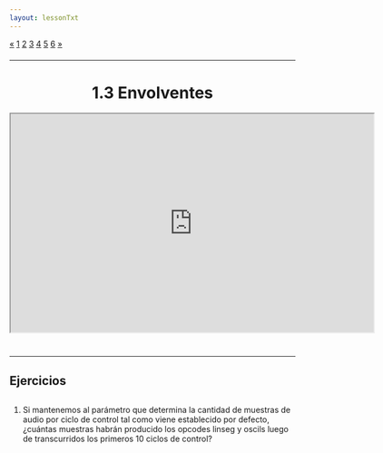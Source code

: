 ```yaml
---
layout: lessonTxt
---
```


<div class="paginationDiv">
<div class="pagination">
  <a onclick="loadOnClick('{{site.baseurl}}/lessons/sintesis_aditiva/chapter1/1.1.3/c/', '1.1.3-c.html','1.1.3-c.csd', false)" href="javascript:void(0);">&laquo;</a>
  <a onclick="loadOnClick('{{site.baseurl}}/lessons/sintesis_aditiva/chapter1/1.1.3/a/', '1.1.3-a.html','1.1.3-a.csd', false)" href="javascript:void(0);">1</a>
  <a onclick="loadOnClick('{{site.baseurl}}/lessons/sintesis_aditiva/chapter1/1.1.3/b/', '1.1.3-b.html','1.1.3-b.csd', false)" href="javascript:void(0);">2</a>
  <a onclick="loadOnClick('{{site.baseurl}}/lessons/sintesis_aditiva/chapter1/1.1.3/c/', '1.1.3-c.html','1.1.3-c.csd', false)" href="javascript:void(0);">3</a>
  <a class="active" href="#">4</a>
  <a onclick="loadOnClick('{{site.baseurl}}/lessons/sintesis_aditiva/chapter1/1.1.3/e/', '1.1.3-e.html','1.1.3-e.csd', false)" href="javascript:void(0);">5</a>
  <a onclick="loadOnClick('{{site.baseurl}}/lessons/sintesis_aditiva/chapter1/1.1.3/f/', '1.1.3-f.html','1.1.3-f.csd', false)" href="javascript:void(0);">6</a>
  <a onclick="loadOnClick('{{site.baseurl}}/lessons/sintesis_aditiva/chapter1/1.1.3/e/', '1.1.3-e.html','1.1.3-e.csd', false)" href="javascript:void(0);">&raquo;</a>
</div>
</div>
<br style="display: block; content: ''; margin-top: 20px;">
<hr>
<br style="display: block; content: ''; margin-top: 40px;">

# <center>1.3 Envolventes</center>
<div class="video-container">
<iframe src="https://docs.google.com/file/d/17tmhGt7avBwUo4HbWEjfA4avma0u7lq-/preview" width="640" height="385" allowfullscreen="true"></iframe>
</div>


<br style="display: block; content: ''; margin-top: 40px;">
<hr>
<br style="display: block; content: ''; margin-top: 20px;">


## Ejercicios

<br style="display: block; content: ''; margin-top: 30px;">

1. Si mantenemos al parámetro que determina la cantidad de muestras de audio por ciclo de control tal como viene establecido por defecto, ¿cuántas muestras habrán producido los opcodes linseg y oscils luego de transcurridos los primeros 10 ciclos de control?

<br>
